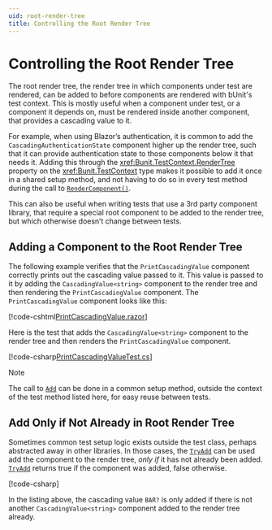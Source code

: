 ```yaml
---
uid: root-render-tree
title: Controlling the Root Render Tree
---
```


# Controlling the Root Render Tree

The root render tree, the render tree in which components under test are rendered, can be added to before components are rendered with bUnit's test context. This is mostly useful when a component under test, or a component it depends on, must be rendered inside another component, that provides a cascading value to it. 

For example, when using Blazor’s authentication, it is common to add the `CascadingAuthenticationState` component higher up the render tree, such that it can provide authentication state to those components below it that needs it. Adding this through the <xref:Bunit.TestContext.RenderTree> property on the <xref:Bunit.TestContext> type makes it possible to add it once in a shared setup method, and not having to do so in every test method during the call to [`RenderComponent()`](xref:Bunit.TestContext.RenderComponent``1(System.Action{Bunit.ComponentParameterCollectionBuilder{``0}})).

This can also be useful when writing tests that use a 3rd party component library, that require a special root component to be added to the render tree, but which otherwise doesn’t change between tests.

## Adding a Component to the Root Render Tree

The following example verifies that the `PrintCascadingValue` component correctly prints out the cascading value passed to it. This value is passed to it by adding the `CascadingValue<string>` component to the render tree and then rendering the `PrintCascadingValue` component. The `PrintCascadingValue` component looks like this:

[!code-cshtml[PrintCascadingValue.razor](../../../samples/components/PrintCascadingValue.razor)]

Here is the test that adds the `CascadingValue<string>` component to the render tree and then renders the `PrintCascadingValue` component.

[!code-csharp[PrintCascadingValueTest.cs](../../../samples/tests/xunit/RenderTreeTest.cs#L15-L27)]

> [!NOTE]
> The call to [`Add`](xref:Bunit.Rendering.RootRenderTree.Add``1(System.Action{Bunit.ComponentParameterCollectionBuilder{``0}})) can be done in a common setup method, outside the context of the test method listed here, for easy reuse between tests.

## Add Only if Not Already in Root Render Tree

Sometimes common test setup logic exists outside the test class, perhaps abstracted away in other libraries. In those cases, the [`TryAdd`](xref:Bunit.Rendering.RootRenderTree.TryAdd``1(System.Action{Bunit.ComponentParameterCollectionBuilder{``0}})) can be used add the component to the render tree, _only if_ it has not already been added. [`TryAdd`](xref:Bunit.Rendering.RootRenderTree.TryAdd``1(System.Action{Bunit.ComponentParameterCollectionBuilder{``0}})) returns true if the component was added, false otherwise.

[!code-csharp[](../../../samples/tests/xunit/RenderTreeTest.cs#L36-L38)]

In the listing above, the cascading value `BAR?` is only added if there is not another `CascadingValue<string>` component added to the render tree already.
<!--stackedit_data:
eyJoaXN0b3J5IjpbMTc1MjE1NDM5Ml19
-->